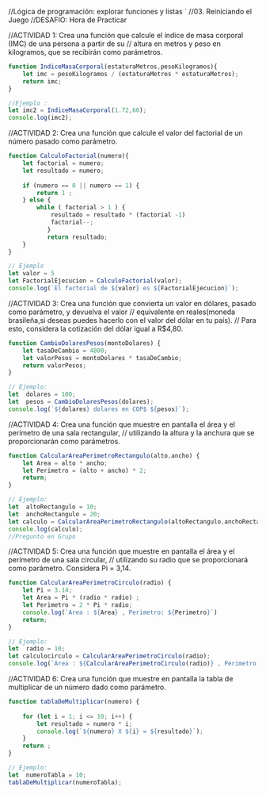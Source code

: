 //Lógica de programación: explorar funciones y listas `
//03. Reiniciando el Juego
//DESAFIO: Hora de Practicar



//ACTIVIDAD 1: Crea una función que calcule el índice de masa corporal (IMC) de una persona a partir de su 
// altura en metros y peso en kilogramos, que se recibirán como parámetros.

```javascript
function IndiceMasaCorporal(estaturaMetros,pesoKilogramos){
    let imc = pesoKilogramos / (estaturaMetros * estaturaMetros);
    return imc;
}

//Ejemplo :
let imc2 = IndiceMasaCorporal(1.72,60);
console.log(imc2);
```




//ACTIVIDAD 2: Crea una función que calcule el valor del factorial de un número pasado como parámetro.
```javascript
function CalculoFactorial(numero){
    let factorial = numero;
    let resultado = numero;
 
    if (numero == 0 || numero == 1) {
        return 1 ;
    } else {
        while ( factorial > 1 ) { 
            resultado = resultado * (factorial -1)
            factorial--;
           }
           return resultado;
    }
}

// Ejemplo 
let valor = 5
let FactorialEjecucion = CalculoFactorial(valor);
console.log(`El factorial de ${valor} es ${FactorialEjecucion}`);
```

//ACTIVIDAD 3: Crea una función que convierta un valor en dólares, pasado como parámetro, y devuelva el valor 
// equivalente en reales(moneda brasileña,si deseas puedes hacerlo con el valor del dólar en tu país). 
// Para esto, considera la cotización del dólar igual a R$4,80.


```javascript
function CambioDolaresPesos(montoDolares) {
    let tasaDeCambio = 4800;
    let valorPesos = montoDolares * tasaDeCambio;
    return valorPesos;
}

// Ejemplo:
let  dolares = 100;
let  pesos = CambioDolaresPesos(dolares);
console.log(`${dolares} dolares en COP$ ${pesos}`);
```

//ACTIVIDAD 4: Crea una función que muestre en pantalla el área y el perímetro de una sala rectangular, 
// utilizando la altura y la anchura que se proporcionarán como parámetros.

```javascript
function CalcularAreaPerimetroRectangulo(alto,ancho) {
    let Area = alto * ancho;
    let Perimetro = (alto + ancho) * 2;
    return; 
}

// Ejemplo:
let  altoRectangulo = 10;
let  anchoRectangulo = 20;
let calculo = CalcularAreaPerimetroRectangulo(altoRectangulo,anchoRectangulo);
console.log(calculo);
//Pregunto en Grupo
 ```


//ACTIVIDAD 5: Crea una función que muestre en pantalla el área y el perímetro de una sala circular, 
// utilizando su radio que se proporcionará como parámetro. Considera Pi = 3,14.

```javascript
function CalcularAreaPerimetroCirculo(radio) {
    let Pi = 3.14;
    let Area = Pi * (radio * radio) ;
    let Perimetro = 2 * Pi * radio;
    console.log(`Area : ${Area} , Perimetro: ${Perimetro}`)
    return; 
}

// Ejemplo:
let  radio = 10;
let calculocirculo = CalcularAreaPerimetroCirculo(radio);
console.log(`Area : ${CalcularAreaPerimetroCirculo(radio)} , Perimetro: ${CalcularAreaPerimetroCirculo(radio)}`)
```




//ACTIVIDAD 6: Crea una función que muestre en pantalla la tabla de multiplicar de un número dado como parámetro.

```javascript
function tablaDeMultiplicar(numero) {
    
    for (let i = 1; i <= 10; i++) {
        let resultado = numero * i;
        console.log(`${numero} X ${i} = ${resultado}`);
    }
    return ;
}

// Ejemplo:
let  numeroTabla = 10;
tablaDeMultiplicar(numeroTabla);
```

